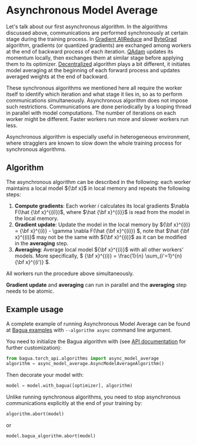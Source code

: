 # Asynchronous Model Average

Let's talk about our first asynchronous algorithm. In the algorithms discussed above, communications are performed
synchronously at certain stage during the training process. In [Gradient AllReduce](./gradient-allreduce.md) and
[ByteGrad](./bytegrad.md) algorithm, gradients (or quantized gradients) are exchanged among workers at the end of
backward process of each iteration. [QAdam](./q-adam.md) updates its momentum locally, then exchanges them at similar
stage before applying them to its optimizer. [Decentralized](./decentralized.md) algorithm plays a bit different,
it initiates model averaging at the beginning of each forward process and updates averaged weights at the end of backward.

These synchronous algorithms we mentioned here all require the worker itself to identify which iteration and what
stage it lies in, so as to perform communications simultaneously. Asynchronous algorithm does not impose such
restrictions. Communications are done periodically by a looping thread in parallel with model computations. The number
of iterations on each worker might be different. Faster workers run more and slower workers run less.

Asynchronous algorithm is especially useful in heterogeneous environment, where stragglers are known to slow down the
whole training process for synchronous algorithms.

## Algorithm

The asynchronous algorithm can be described in the following: each worker maintains a local model ${\bf x}$ in local memory
and repeats the following steps:

1. **Compute gradients**: Each worker $i$ calculates its local gradients $\nabla F(\hat {\bf x}^{(i)})$, where
$\hat {\bf x}^{(i)}$ is read from the model in the local memory.
2. **Gradient update**: Update the model in the local memory by
${\bf x}^{(i)} = {\bf x}^{(i)} - \gamma \nabla F(\hat {\bf x}^{(i)}) $, note that $\hat {\bf x}^{(i)}$ may not be the
same with ${\bf x}^{(i)}$ as it can be modified in the **averaging** step.
3. **Averaging**: Average local model ${\bf x}^{(i)}$ with all other workers' models. More specifically,
 $ {\bf x}^{(i)} = \frac{1}{n} \sum_{i'=1}^{n} {\bf x}^{(i')} $.

All workers run the procedure above simultaneously.

**Gradient update** and **averaging** can run in parallel and the **averaging** step needs to be atomic.

## Example usage

A complete example of running Asynchronous Model Average can be found at [Bagua examples](https://github.com/BaguaSys/examples/blob/main/benchmark/synthetic_benchmark.py)
with `--algorithm async` command line argument.

You need to initialize the Bagua algorithm with (see [API documentation](https://bagua.readthedocs.io/en/latest/autoapi/bagua/torch_api/algorithms/async_model_average/index.html) for further customization):

```python
from bagua.torch_api.algorithms import async_model_average
algorithm = async_model_average.AsyncModelAverageAlgorithm()
```

Then decorate your model with:

```python
model = model.with_bagua([optimizer], algorithm)
```

Unlike running synchronous algorithms, you need to stop asynchronous communications explicitly at the end of your training by:

```python
algorithm.abort(model)
```
or
```python
model.bagua_algorithm.abort(model)
```
